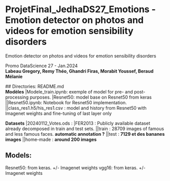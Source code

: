 # ProjetFinal_JedhaDS27_Emotions - Emotion detector on photos and videos for emotion sensibility disorders  

Emotion detector on photos and videos for emotion sensibility disorders

Promo DataScience 27 - Jan.2024  
**Labeau Gregory, Remy Théo, Ghandri Firas, Morabit Youssef, Beraud Mélanie** 


## Directories:
README.md  
**Modèles**
|Modele_train.ipynb: exemple of model for pre- and post-processing purposes.
|Resnet50: model base on Resnet50 from keras
||Resnet50.ipynb: Notebook for Resnet50 implementation.
||class_res1.h5/his_res1.csv : model and history from Resnet50 with Imagenet weights and fine-tuning of last layer only

**Datasets**
|20240112_Votes.ods : 
|FER2013 : Publicly available dataset already decomposed in train and test sets.
||train : 28709 images of famous and less famous faces. **automatic annotation ?**
||test : **7129 et des bananes images**
||home-made : **around 200 images**


## Models:

Resnet50: from keras. +/- Imagenet weights
vgg16: from keras. +/- Imagenet weights 

